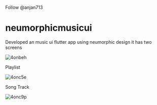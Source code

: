 

<!-- Place this tag where you want the button to render. -->
<github-button href="https://github.com/anjan713" data-color-scheme="no-preference: light; light: light; dark: dark;" aria-label="Follow @anjan713 on GitHub">Follow @anjan713</github-button>

# neumorphicmusicui

Developed an music ui flutter app using neumorphic design it has two screens 


![4onbeh](https://user-images.githubusercontent.com/40123185/100903999-8ac49f80-34ec-11eb-8dc4-f56f7ca9caf6.gif)


Playlist 


![4onc5e](https://user-images.githubusercontent.com/40123185/100904424-06265100-34ed-11eb-8fb0-31ef39847544.gif)


Song Track


![4onc9p](https://user-images.githubusercontent.com/40123185/100904457-0d4d5f00-34ed-11eb-9141-cf65d492cefc.gif)
